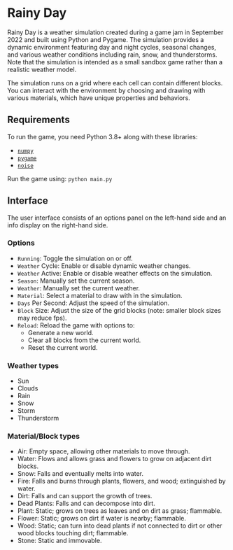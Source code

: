 # Rainy Day
Rainy Day is a weather simulation created during a game jam in September 2022 and built using Python and Pygame.
The simulation provides a dynamic environment featuring day and night cycles, seasonal changes, and various weather conditions including rain, snow, and thunderstorms.
Note that the simulation is intended as a small sandbox game rather than a realistic weather model.

The simulation runs on a grid where each cell can contain different blocks. You can interact with the environment by choosing and drawing with various materials, which have unique properties and behaviors.

## Requirements
To run the game, you need Python 3.8+ along with these libraries:
- [`numpy`](https://pypi.org/project/numpy/)
- [`pygame`](https://pypi.org/project/pygame/)
- [`noise`](https://pypi.org/project/noise/)

Run the game using: `python main.py`

## Interface
The user interface consists of an options panel on the left-hand side and an info display on the right-hand side.

### Options
- `Running`: Toggle the simulation on or off.
- `Weather` Cycle: Enable or disable dynamic weather changes.
- `Weather` Active: Enable or disable weather effects on the simulation.
- `Season`: Manually set the current season.
- `Weather`: Manually set the current weather.
- `Material`: Select a material to draw with in the simulation.
- `Days` Per Second: Adjust the speed of the simulation.
- `Block` Size: Adjust the size of the grid blocks (note: smaller block sizes may reduce fps).
- `Reload`: Reload the game with options to:
    - Generate a new world.
    - Clear all blocks from the current world.
    - Reset the current world.

### Weather types
- Sun
- Clouds
- Rain
- Snow
- Storm
- Thunderstorm

### Material/Block types
- Air: Empty space, allowing other materials to move through.
- Water: Flows and allows grass and flowers to grow on adjacent dirt blocks.
- Snow: Falls and eventually melts into water.
- Fire: Falls and burns through plants, flowers, and wood; extinguished by water.
- Dirt: Falls and can support the growth of trees.
- Dead Plants: Falls and can decompose into dirt.
- Plant: Static; grows on trees as leaves and on dirt as grass; flammable.
- Flower: Static; grows on dirt if water is nearby; flammable.
- Wood: Static; can turn into dead plants if not connected to dirt or other wood blocks touching dirt; flammable.
- Stone: Static and immovable.
